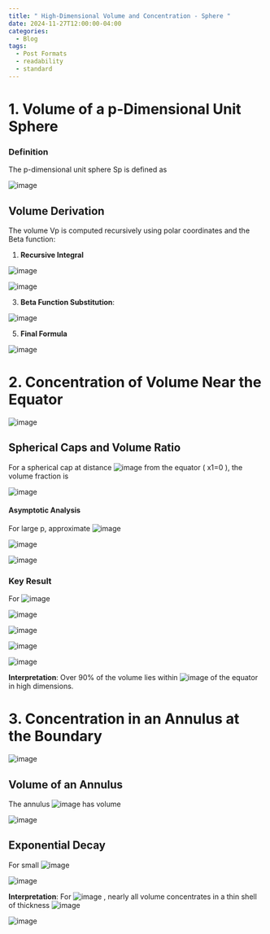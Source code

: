 ```yaml
---
title: " High-Dimensional Volume and Concentration - Sphere "
date: 2024-11-27T12:00:00-04:00
categories:
  - Blog
tags:
  - Post Formats
  - readability
  - standard
---
```






# **1. Volume of a p-Dimensional Unit Sphere**

### **Definition**
The p-dimensional unit sphere Sp is defined as

![image](https://github.com/user-attachments/assets/04bdacc8-279f-44d8-91e3-7033f07dc55c)


## **Volume Derivation**
The volume Vp is computed recursively using polar coordinates and the Beta function:
1. **Recursive Integral**

![image](https://github.com/user-attachments/assets/8d8fa7cb-65c1-443e-9b1a-cea1a608fcb5)


![image](https://github.com/user-attachments/assets/76e76da2-e4f3-4f65-8b6f-8285ea7180bd)


3. **Beta Function Substitution**:
   

![image](https://github.com/user-attachments/assets/765708b1-090f-434a-a6ab-b9625b6668bc)


5. **Final Formula**


![image](https://github.com/user-attachments/assets/0a19c43f-85c6-45ad-99c8-d43e41f5793a)



# **2. Concentration of Volume Near the Equator**

![image](https://github.com/user-attachments/assets/c9c14e2e-50c3-4e36-91b3-91961194ed90)


## **Spherical Caps and Volume Ratio**
For a spherical cap at distance ![image](https://github.com/user-attachments/assets/e6fcc401-1aba-4637-93c1-a1531b50ee8f) from the equator ( x1=0 ), the volume fraction is

![image](https://github.com/user-attachments/assets/bd709aac-d824-482a-9507-8355b35b6c34)


#### **Asymptotic Analysis**
For large p, approximate ![image](https://github.com/user-attachments/assets/8de93fef-59da-4355-8d1d-cc1a6c2e6d9c)



![image](https://github.com/user-attachments/assets/655b9dce-b4e5-46ac-aa02-782a49ad0a6e)

![image](https://github.com/user-attachments/assets/0375aae1-586f-4e20-b448-283efad4cbbf)


### **Key Result**
For ![image](https://github.com/user-attachments/assets/397d5af8-636a-43a2-88aa-ea150400ae1e)


![image](https://github.com/user-attachments/assets/c24e66cb-7150-4e6f-b184-3700256b68e1)

![image](https://github.com/user-attachments/assets/ebaa2c07-739a-4175-92b5-b215fafd4516)

![image](https://github.com/user-attachments/assets/f4949736-0990-4bcc-95ee-bcaa32d280c5)

![image](https://github.com/user-attachments/assets/a76110a5-5af9-4f59-b338-7f219cca76a0)


**Interpretation**: Over 90% of the volume lies within ![image](https://github.com/user-attachments/assets/b0d9a8f6-cece-4817-a561-14679d55cf73) of the equator in high dimensions.


# **3. Concentration in an Annulus at the Boundary**

![image](https://github.com/user-attachments/assets/497716e8-08bd-4bae-ae92-d69fa121c15c)


## **Volume of an Annulus**
The annulus ![image](https://github.com/user-attachments/assets/9c90755c-22cc-41b2-8b23-03da8d7f3c0a) has volume

![image](https://github.com/user-attachments/assets/726a1753-de35-47ad-8cf0-4b9a1e141629)

## **Exponential Decay**
For small ![image](https://github.com/user-attachments/assets/cf539daf-3dfe-4afc-a977-2bcb4f4fec19)

![image](https://github.com/user-attachments/assets/06d08523-6b18-4ce8-8c69-cf8424415344)

**Interpretation**: For ![image](https://github.com/user-attachments/assets/99b18fda-513e-4d2d-9539-dab31b75a72b)
, nearly all volume concentrates in a thin shell of thickness ![image](https://github.com/user-attachments/assets/52cf3ae7-65fd-4e7b-8d09-2d0d26af8c12)


![image](https://github.com/user-attachments/assets/46b4fac6-f9bc-4548-85e0-d1b1cb197b0d)






